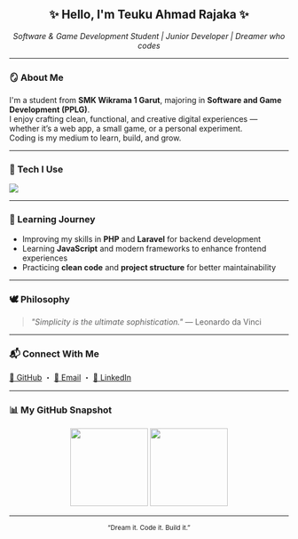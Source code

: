 <h2 align="center">✨ Hello, I'm <strong>Teuku Ahmad Rajaka</strong> ✨</h2>

<p align="center">
  <em>Software & Game Development Student | Junior Developer | Dreamer who codes</em>
</p>

---

### 🪞 About Me  
I'm a student from **SMK Wikrama 1 Garut**, majoring in **Software and Game Development (PPLG)**.  
I enjoy crafting clean, functional, and creative digital experiences — whether it’s a web app, a small game, or a personal experiment.  
Coding is my medium to learn, build, and grow.

---

### 🧩 Tech I Use  
<p align="left">
  <img src="https://skillicons.dev/icons?i=html,css,js,php,python,laravel,mysql,git,github,vscode,figma" />
</p>

---

### 🌱 Learning Journey  
- Improving my skills in **PHP** and **Laravel** for backend development  
- Learning **JavaScript** and modern frameworks to enhance frontend experiences  
- Practicing **clean code** and **project structure** for better maintainability  


---

### 🕊 Philosophy  
> _"Simplicity is the ultimate sophistication."_ — Leonardo da Vinci  

---

### 📬 Connect With Me  
<p align="left">
  <a href="https://github.com/Rjkaa" target="_blank">🐙 GitHub</a> ・
  <a href="mailto:teukuahmadrajaka@gmail.com">📧 Email</a> ・
  <a href="https://www.linkedin.com/in/teuku-ahmad-rajaka">💼 LinkedIn</a>
</p>

---

### 📊 My GitHub Snapshot  
<p align="center">
  <img src="https://github-readme-stats.vercel.app/api?username=Rjkaa&show_icons=false&theme=graywhite" height="140" />
  <img src="https://github-readme-stats.vercel.app/api/top-langs/?username=Rjkaa&layout=compact&theme=graywhite" height="140" />
</p>

---

<p align="center">
  <sub>“Dream it. Code it. Build it.”</sub>
</p>


